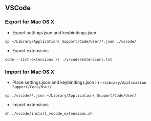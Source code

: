 ## VSCode

### Export for Mac OS X
- Export settings.json and keybindings.json
```
cp ~/Library/Application\ Support/Code/User/*.json ./vscode/
```
- Export extensions
```
code --list-extensions >! ./vscode/extensions.txt
```

### Import for Mac OS X
- Place settings.json and keybindings.json in `~/Library/Application Support/Code/User/`
```
cp ./vscode/*.json ~/Library/Application\ Support/Code/User/
```
- Import extensions
```
sh ./vscode/install_vscode_extensions.sh
```
